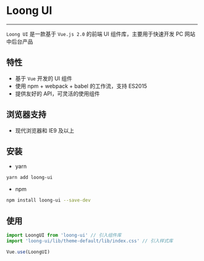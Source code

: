 <style>
.demo-block .iconfont {
    font-size: 30px;
}
.icon-list {
    overflow: hidden;
    list-style: none;
    padding: 0;
    border: solid 1px #eaeefb;
    border-radius: 4px;
}
.icon-list li {
    float: left;
    width: 16.66%;
    text-align: center;
    height: 120px;
    color: #666;
    font-size: 14px;
    transition: color .15s linear;

    border-right: 1px solid #eee;
    border-bottom: 1px solid #eee;
    margin-right: -1px;
    margin-bottom: -1px;
}
.icon-list li i {
    display: block;
    line-height: 80px;
    font-size: 40px;
    color: #606266;
}
</style>

# Loong UI
---
`Loong UI` 是一款基于 `Vue.js 2.0` 的前端 UI 组件库，主要用于快速开发 PC 网站中后台产品

## 特性

- 基于 `Vue` 开发的 UI 组件
- 使用 npm + webpack + babel 的工作流，支持 ES2015
- 提供友好的 API，可灵活的使用组件

## 浏览器支持

- 现代浏览器和 IE9 及以上

## 安装

- yarn

```bash
yarn add loong-ui
```

- npm 

```bash
npm install loong-ui --save-dev
```

## 使用

```js
import LoongUI from 'loong-ui' // 引入组件库
import 'loong-ui/lib/theme-default/lib/index.css' // 引入样式库

Vue.use(LoongUI)
```